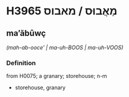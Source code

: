 # H3965 מַאֲבוּס / מאבוס

## maʼăbûwç

_(mah-ab-ooce' | ma-uh-BOOS | ma-uh-VOOS)_

### Definition

from H0075; a granary; storehouse; n-m

- storehouse, granary
